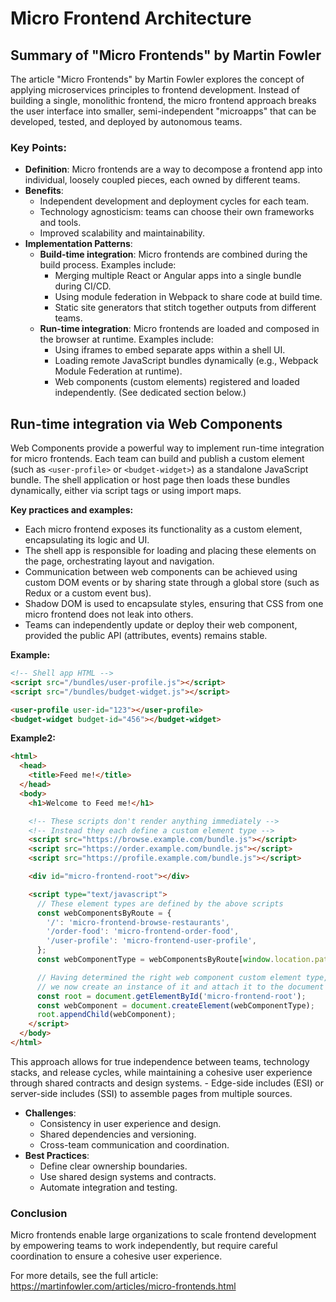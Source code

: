 # Micro Frontend Architecture

## Summary of "Micro Frontends" by Martin Fowler

The article "Micro Frontends" by Martin Fowler explores the concept of applying microservices principles to frontend development. Instead of building a single, monolithic frontend, the micro frontend approach breaks the user interface into smaller, semi-independent "microapps" that can be developed, tested, and deployed by autonomous teams.

### Key Points:
- **Definition**: Micro frontends are a way to decompose a frontend app into individual, loosely coupled pieces, each owned by different teams.
- **Benefits**:
  - Independent development and deployment cycles for each team.
  - Technology agnosticism: teams can choose their own frameworks and tools.
  - Improved scalability and maintainability.
- **Implementation Patterns**:
  - **Build-time integration**: Micro frontends are combined during the build process. Examples include:
    - Merging multiple React or Angular apps into a single bundle during CI/CD.
    - Using module federation in Webpack to share code at build time.
    - Static site generators that stitch together outputs from different teams.
  - **Run-time integration**: Micro frontends are loaded and composed in the browser at runtime. Examples include:
    - Using iframes to embed separate apps within a shell UI.
    - Loading remote JavaScript bundles dynamically (e.g., Webpack Module Federation at runtime).
    - Web components (custom elements) registered and loaded independently. (See dedicated section below.)
## Run-time integration via Web Components

Web Components provide a powerful way to implement run-time integration for micro frontends. Each team can build and publish a custom element (such as `<user-profile>` or `<budget-widget>`) as a standalone JavaScript bundle. The shell application or host page then loads these bundles dynamically, either via script tags or using import maps.

**Key practices and examples:**
- Each micro frontend exposes its functionality as a custom element, encapsulating its logic and UI.
- The shell app is responsible for loading and placing these elements on the page, orchestrating layout and navigation.
- Communication between web components can be achieved using custom DOM events or by sharing state through a global store (such as Redux or a custom event bus).
- Shadow DOM is used to encapsulate styles, ensuring that CSS from one micro frontend does not leak into others.
- Teams can independently update or deploy their web component, provided the public API (attributes, events) remains stable.

**Example:**
```html
<!-- Shell app HTML -->
<script src="/bundles/user-profile.js"></script>
<script src="/bundles/budget-widget.js"></script>

<user-profile user-id="123"></user-profile>
<budget-widget budget-id="456"></budget-widget>
```

**Example2:**
```html
<html>
  <head>
    <title>Feed me!</title>
  </head>
  <body>
    <h1>Welcome to Feed me!</h1>

    <!-- These scripts don't render anything immediately -->
    <!-- Instead they each define a custom element type -->
    <script src="https://browse.example.com/bundle.js"></script>
    <script src="https://order.example.com/bundle.js"></script>
    <script src="https://profile.example.com/bundle.js"></script>

    <div id="micro-frontend-root"></div>

    <script type="text/javascript">
      // These element types are defined by the above scripts
      const webComponentsByRoute = {
        '/': 'micro-frontend-browse-restaurants',
        '/order-food': 'micro-frontend-order-food',
        '/user-profile': 'micro-frontend-user-profile',
      };
      const webComponentType = webComponentsByRoute[window.location.pathname];

      // Having determined the right web component custom element type,
      // we now create an instance of it and attach it to the document
      const root = document.getElementById('micro-frontend-root');
      const webComponent = document.createElement(webComponentType);
      root.appendChild(webComponent);
    </script>
  </body>
</html>
```

This approach allows for true independence between teams, technology stacks, and release cycles, while maintaining a cohesive user experience through shared contracts and design systems.
    - Edge-side includes (ESI) or server-side includes (SSI) to assemble pages from multiple sources.
- **Challenges**:
  - Consistency in user experience and design.
  - Shared dependencies and versioning.
  - Cross-team communication and coordination.
- **Best Practices**:
  - Define clear ownership boundaries.
  - Use shared design systems and contracts.
  - Automate integration and testing.

### Conclusion
Micro frontends enable large organizations to scale frontend development by empowering teams to work independently, but require careful coordination to ensure a cohesive user experience.

For more details, see the full article: https://martinfowler.com/articles/micro-frontends.html
